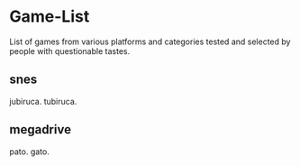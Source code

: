# Game-List
List of games from various platforms and categories tested and selected by people with questionable tastes.


## snes
jubiruca.
tubiruca.
 
## megadrive

 pato.
 gato.
   
